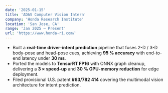 ```yaml
---
date: '2025-01-15'
title: 'ADAS Computer Vision Intern'
company: 'Honda Research Institute'
location: 'San Jose, CA'
range: 'Jan 2025 – Present'
url: 'https://www.honda-ri.com/'
---
```


- Built a **real-time driver-intent prediction** pipeline that fuses 2-D / 3-D body-pose and head-pose cues, achieving **95 % accuracy** with end-to-end latency under **30 ms**.
- Ported the models to **TensorRT FP16** with ONNX graph cleanup, delivering a **3 × speed-up** and **30 % GPU-memory reduction** for edge deployment.
- Filed provisional U.S. patent **#63/782 414** covering the multimodal vision architecture for intent prediction.
